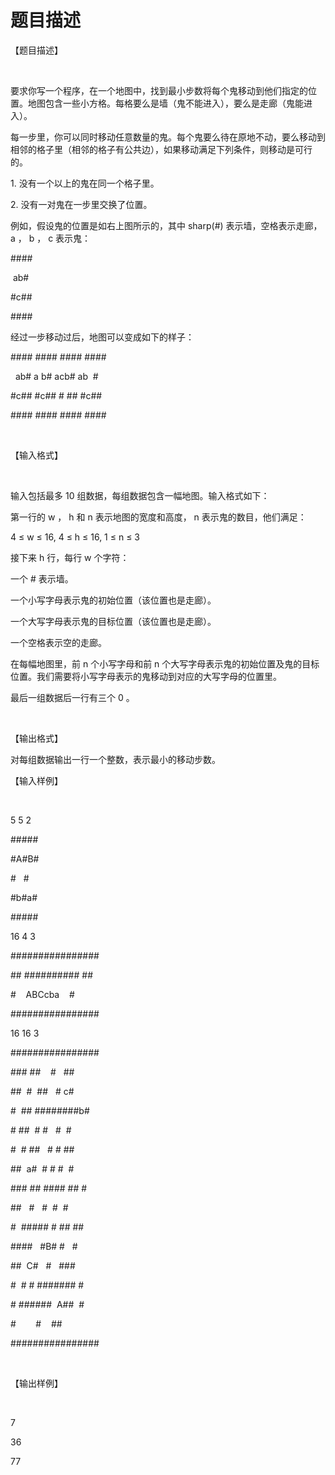 # 题目描述


<p>
【题目描述】
</p>
<p>
<br/>
</p>
<p>
要求你写一个程序，在一个地图中，找到最小步数将每个鬼移动到他们指定的位置。地图包含一些小方格。每格要么是墙（鬼不能进入），要么是走廊（鬼能进入）。
</p>
<p>
每一步里，你可以同时移动任意数量的鬼。每个鬼要么待在原地不动，要么移动到相邻的格子里（相邻的格子有公共边），如果移动满足下列条件，则移动是可行的。
</p>
<p>
1. 没有一个以上的鬼在同一个格子里。
</p>
<p>
2. 没有一对鬼在一步里交换了位置。
</p>
<p>
例如，假设鬼的位置是如右上图所示的，其中 sharp(#) 表示墙，空格表示走廊， a ， b ， c 表示鬼：
</p>
<p>
####
</p>
<p>
 ab#
</p>
<p>
#c##
</p>
<p>
####
</p>
<p>
经过一步移动过后，地图可以变成如下的样子：
</p>
<p>
#### #### #### ####
</p>
<p>
  ab# a b# acb# ab  #
</p>
<p>
#c## #c## # ## #c##
</p>
<p>
#### #### #### ####
</p>
<p>
<br/>
</p>
<p>
【输入格式】
</p>
<p>
<br/>
</p>
<p>
输入包括最多 10 组数据，每组数据包含一幅地图。输入格式如下：
</p>
<p>
第一行的 w ， h 和 n 表示地图的宽度和高度， n 表示鬼的数目，他们满足：
</p>
<p>
4 ≤ w ≤ 16, 4 ≤ h ≤ 16, 1 ≤ n ≤ 3
</p>
<p>
接下来 h 行，每行 w 个字符：
</p>
<p>
一个 # 表示墙。
</p>
<p>
一个小写字母表示鬼的初始位置（该位置也是走廊）。
</p>
<p>
一个大写字母表示鬼的目标位置（该位置也是走廊）。
</p>
<p>
一个空格表示空的走廊。
</p>
<p>
在每幅地图里，前 n 个小写字母和前 n 个大写字母表示鬼的初始位置及鬼的目标位置。我们需要将小写字母表示的鬼移动到对应的大写字母的位置里。
</p>
<p>
最后一组数据后一行有三个 0 。
</p>
<p>
<br/>
</p>
<p>
【输出格式】
</p>
<p>
对每组数据输出一行一个整数，表示最小的移动步数。
</p>
<p>
【输入样例】
</p>
<p>
<br/>
</p>
<p>
5 5 2
</p>
<p>
#####
</p>
<p>
#A#B#
</p>
<p>
#   #
</p>
<p>
#b#a#
</p>
<p>
#####
</p>
<p>
16 4 3
</p>
<p>
################
</p>
<p>
## ########## ##
</p>
<p>
#    ABCcba    #
</p>
<p>
################
</p>
<p>
16 16 3
</p>
<p>
################
</p>
<p>
### ##    #   ##
</p>
<p>
##  #  ##   # c#
</p>
<p>
#  ## ########b#
</p>
<p>
# ##  # #   #  #
</p>
<p>
#  # ##   # # ##
</p>
<p>
##  a#  # # #  #
</p>
<p>
### ## #### ## #
</p>
<p>
##   #   #  #  #
</p>
<p>
#  ##### # ## ##
</p>
<p>
####   #B# #   #
</p>
<p>
##  C#   #   ###
</p>
<p>
#  # # ####### #
</p>
<p>
# ######  A##  #
</p>
<p>
#        #    ##
</p>
<p>
################
</p>
<p>
<br/>
</p>
<p>
【输出样例】
</p>
<p>
<br/>
</p>
<p>
7
</p>
<p>
36
</p>
<p>
77
</p>
<p>
<br/>
</p>
<p>
<br/>
</p>
